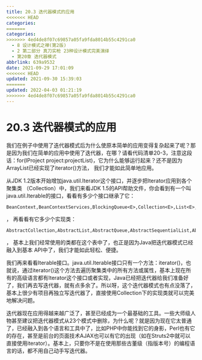 ```yaml
---
title: 20.3 迭代器模式的应用
<<<<<<< HEAD
categories:
=======
categories: 
>>>>>>> 4ed4de8f07c69857a05fa9fda8014b55c4291ca0
  - 8 设计模式之禅(第2版)
  - 2 第二部分 真刀实枪 23种设计模式完美演绎
  - 第20章 迭代器模式
abbrlink: 639a9532
date: 2021-09-29 17:01:09
<<<<<<< HEAD
updated: 2021-09-30 15:39:03
=======
updated: 2022-04-03 01:21:19
>>>>>>> 4ed4de8f07c69857a05fa9fda8014b55c4291ca0
---
```

# 20.3 迭代器模式的应用
我们在例子中使用了迭代器模式后为什么使原本简单的应用变得复杂起来了呢？那是因为我们在简单的应用中使用了迭代器，在哪？请看代码清单20-3，注意这段话：for(IProject project:projectList)，它为什么能够运行起来？还不是因为ArrayList已经实现了iterator()方法， 我们才能如此简单地应用。

从JDK 1.2版本开始增加java.util.Iterator这个接口，并逐步把Iterator应用到各个聚集类 （Collection）中，我们来看JDK 1.5的API帮助文件，你会看到有一个叫java.util.Iterable的接口，看看有多少个接口继承了它：
```
BeanContext,BeanContextServices,BlockingQueue<E>,Collection<E>,List<E>,Queue<E>,Set<E>,SortedSet<E>
```
， 再看看有它多少个实现类： 
```
AbstractCollection,AbstractList,AbstractQueue,AbstractSequentialList,AbstractSet,ArrayBlockingQueue,ArrayList,AttributeList,BeanContextServicesSupport,BeanContextSupport,ConcurrentLinkedQueue,CopyOnWriteArrayList,CopyOnWriteArraySet,DelayQueue,EnumSet,HashSet,JobStateReasons,LinkedBlockingQueue,LinkedHashSet,LinkedList,PriorityBlockingQueue,PriorityQueue,RoleList,RoleUnresolvedList,Stack,SynchronousQueue,TreeSet,Vector
```
， 基本上我们经常使用的类都在这个表中了，也正是因为Java把迭代器模式已经融入到基本 API中了，我们才能如此轻松、便捷。

我们再来看看Iterable接口。java.util.Iterable接口只有一个方法：iterator()，也就说，通过iterator()这个方法去遍历聚集类中的所有方法或属性，基本上现在所有的高级语言都有Iterator这个接口或者实现，Java已经把迭代器给我们准备好了，我们再去写迭代器，就有点多余了。所以呀，这个迭代器模式也有点没落了，基本上很少有项目再独立写迭代器了，直接使用Collection下的实现类就可以完美地解决问题。

迭代器现在应用得越来越广泛了，甚至已经成为一个最基础的工具。一些大师级人物甚至建议把迭代器模式从23个模式中删除，为什么呢？就是因为现在它太普通了，已经融入到各个语言和工具中了，比如PHP中你能找到它的身影，Perl也有它的存在，甚至是前台的页面技术AJAX也可以有它的出现（如在Struts2中就可以直接使用iterator）。基本上，只要你不是在使用那些古董级（指版本号）的编程语言的话，都不用自己动手写迭代器。


